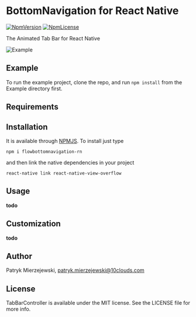 # BottomNavigation for React Native

[![NpmVersion](https://img.shields.io/npm/v/fluidbottomnavigation-rn.svg?style=flat-square)](https://www.npmjs.com/package/fluidbottomnavigation-rn)
[![NpmLicense](https://img.shields.io/npm/l/fluidbottomnavigation-rn.svg?style=flat-square)](https://www.npmjs.com/package/fluidbottomnavigation-rn)

The Animated Tab Bar for React Native

![Example](https://raw.githubusercontent.com/10clouds/BottomNavigation-ios/master/Static/example.gif)

## Example

To run the example project, clone the repo, and run `npm install` from the Example directory first.

## Requirements

## Installation

It is available through [NPMJS](https://npmjs.com). To install just type

```
npm i flowbottomnavigation-rn
```

and then link the native dependencies in your project

```
react-native link react-native-view-overflow
```

## Usage

**todo**

## Customization

**todo**

## Author

Patryk Mierzejewski, patryk.mierzejewski@10clouds.com

## License

TabBarController is available under the MIT license. See the LICENSE file for more info.
